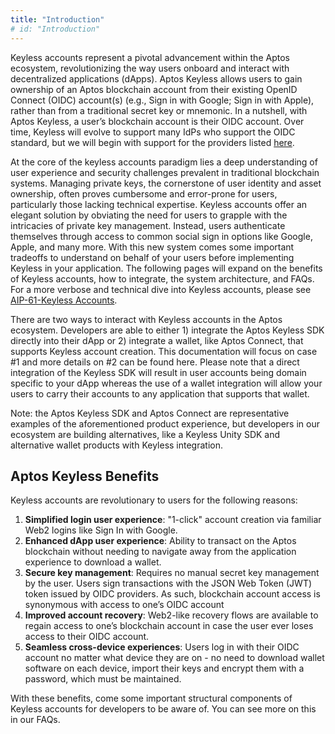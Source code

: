 ```yaml
---
title: "Introduction"
# id: "Introduction"
---
```


Keyless accounts represent a pivotal advancement within the Aptos ecosystem, revolutionizing the way users onboard and interact with decentralized applications (dApps). Aptos Keyless allows users to gain ownership of an Aptos blockchain account from their existing OpenID Connect (OIDC) account(s) (e.g., Sign in with Google; Sign in with Apple), rather than from a traditional secret key or mnemonic. In a nutshell, with Aptos Keyless, a user’s blockchain account is their OIDC account. Over time, Keyless will evolve to support many IdPs who support the OIDC standard, but we will begin with support for the providers listed [here](https://aptos.dev/guides/keyless-accounts/#oidc-support).

At the core of the keyless accounts paradigm lies a deep understanding of user experience and security challenges prevalent in traditional blockchain systems. Managing private keys, the cornerstone of user identity and asset ownership, often proves cumbersome and error-prone for users, particularly those lacking technical expertise. Keyless accounts offer an elegant solution by obviating the need for users to grapple with the intricacies of private key management. Instead, users authenticate themselves through access to common social sign in options like Google, Apple, and many more. With this new system comes some important tradeoffs to understand on behalf of your users before implementing Keyless in your application. The following pages will expand on the benefits of Keyless accounts, how to integrate, the system architecture, and FAQs. For a more verbose and technical dive into Keyless accounts, please see [AIP-61-Keyless Accounts](https://github.com/aptos-foundation/AIPs/blob/main/aips/aip-61.md).

There are two ways to interact with Keyless accounts in the Aptos ecosystem. Developers are able to either 1) integrate the Aptos Keyless SDK directly into their dApp or 2) integrate a wallet, like Aptos Connect, that supports Keyless account creation. This documentation will focus on case #1 and more details on #2 can be found here. Please note that a direct integration of the Keyless SDK will result in user accounts being domain specific to your dApp whereas the use of a wallet integration will allow your users to carry their accounts to any application that supports that wallet.

Note: the Aptos Keyless SDK and Aptos Connect are representative examples of the aforementioned product experience, but developers in our ecosystem are building alternatives, like a Keyless Unity SDK and alternative wallet products with Keyless integration.

## Aptos Keyless Benefits

Keyless accounts are revolutionary to users for the following reasons:

1. **Simplified login user experience**: "1-click" account creation via familiar Web2 logins like Sign In with Google.
2. **Enhanced dApp user experience**: Ability to transact on the Aptos blockchain without needing to navigate away from the application experience to download a wallet.
3. **Secure key management**: Requires no manual secret key management by the user. Users sign transactions with the JSON Web Token (JWT) token issued by OIDC providers. As such, blockchain account access is synonymous with access to one’s OIDC account
4. **Improved account recovery**: Web2-like recovery flows are available to regain access to one’s blockchain account in case the user ever loses access to their OIDC account.
5. **Seamless cross-device experiences**: Users log in with their OIDC account no matter what device they are on - no need to download wallet software on each device, import their keys and encrypt them with a password, which must be maintained.

With these benefits, come some important structural components of Keyless accounts for developers to be aware of. You can see more on this in our FAQs.
